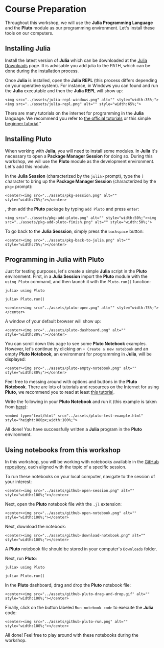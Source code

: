 # Course Preparation

Throughout this workshop, we will use the **Julia Programming Language** and the **Pluto** module as our programming environment. Let's install these tools on our computers.

## Installing Julia

Install the latest version of **Julia** which can be downloaded at the [Julia Downloads](https://julialang.org/downloads/) page. It is advisable you add julia to the PATH, which can be done during the installation process.

Once **Julia** is installed, open the **Julia REPL** (this process differs depending on your operative system). For instance, in Windows you can found and run the **Julia** executable and then the **Julia REPL** will show up:

```@raw html
<img src="../assets/julia-repl-windows.png" alt="" style="width:35%;"><img src="../assets/julia-repl.png" alt="" style="width:65%;">
```

There are many tutorials on the internet for programming in the **Julia** language. We recommend you refer to [the official tutorials](https://julialang.org/learning/tutorials/) or this simple [beginner tutorial](https://www.freecodecamp.org/news/learn-julia-programming-language/)."

## Installing Pluto

When working with **Julia**, you will need to install some modules. In **Julia** it's necessary to open a **Package Manager Session** for doing so. During this workshop, we will use the **Pluto** module as the development environment. Let's add this module.   

In the **Julia Session** (characterized by the `julia>` prompt), type the `]` character to bring up the **Package Manager Session** (characterized by the `pkg>` prompt):

```@raw html
<center><img src="../assets/pkg-session.png" alt="" style="width:75%;"></center>
```

, then add the **Pluto** package by typing `add Pluto` and press `enter`:

```@raw html
<img src="../assets/pkg-add-pluto.png" alt="" style="width:50%;"><img src="../assets/pkg-add-pluto-finish.png" alt="" style="width:50%;">
```

To go back to the **Julia Sesssion**, simply press the `backspace` button:
```@raw html
<center><img src="../assets/pkg-back-to-julia.png" alt="" style="width:75%;"></center>
```

## Programming in Julia with Pluto

Just for testing purposes, let's create a simple **Julia** script in the **Pluto** environment. First, in a **Julia Session** import the **Pluto** module with the `using Pluto` command, and then launch it with the `Pluto.run()` function:
```julia-repl
julia> using Pluto

julia> Pluto.run()
```
```@raw html
<center><img src="../assets/pluto-open.png" alt="" style="width:75%;"></center>
```

A window of your default browser will show up:
```@raw html
<center><img src="../assets/pluto-dashboard.png" alt="" style="width:80%;"></center>
```

You can scroll down this page to see some **Pluto Notebook** examples. However, let's continue by clicking on `+ Create a new notebook` and an empty **Pluto Notebook**, an environment for programming in **Julia**, will be displayed:
```@raw html
<center><img src="../assets/pluto-empty-notebook.png" alt="" style="width:80%;"></center>
```

Feel free to messing around with options and buttons in the **Pluto Notebook**. There are lots of tutorials and resources on the Internet for using **Pluto**, we recommend you to read at least [this tutorial](https://www.juliafordatascience.com/first-steps-5-pluto/).

Write the following in your **Pluto Notebook** and run it (this example is taken from [here](https://featured.plutojl.org/plot/plots.jl)):

```@raw html
<embed type="text/html" src="../assets/pluto-test-example.html" style="height:880px;width:100%;">
```

All done! You have successfully written a **Julia** program in the **Pluto** environment.


## Using notebooks from this workshop

In this workshop, you will be working with notebooks available in the [GitHub repository](https://github.com/LIBREhub/MRI-processing-2023), each aligned with the topic of a specific session.

To run these notebooks on your local computer, navigate to the session of your interest:
```@raw html
<center><img src="../assets/github-open-session.png" alt="" style="width:100%;"></center>
```


Next, open the **Pluto** notebook file with the `.jl` extension:
```@raw html
<center><img src="../assets/github-open-notebook.png" alt="" style="width:100%;"></center>
```


Next, download the notebook:
```@raw html
<center><img src="../assets/github-download-notebook.png" alt="" style="width:100%;"></center>
```


A **Pluto** notebook file should be stored in your computer's `Downloads` folder.

Next, run **Pluto**:
```julia-repl
julia> using Pluto

julia> Pluto.run()
```


In the **Pluto** dashboard, drag and drop the **Pluto** notebook file:
```@raw html
<center><img src="../assets/github-pluto-drag-and-drop.gif" alt="" style="width:100%;"></center>
```


Finally, click on the button labeled `Run notebook code` to execute the **Julia** code:
```@raw html
<center><img src="../assets/github-pluto-run.png" alt="" style="width:100%;"></center>
```


All done! Feel free to play around with these notebooks during the workshop.
